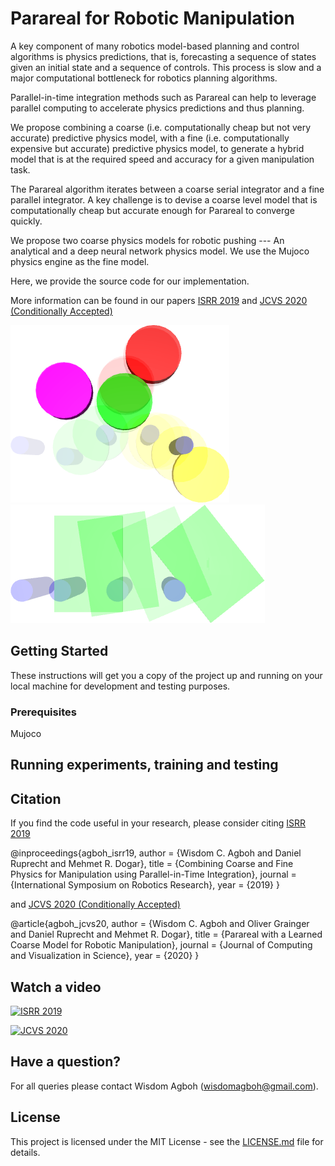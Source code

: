 # Parareal for Robotic Manipulation

A key component of many robotics model-based planning and control algorithms is physics predictions, that is, forecasting a sequence of states given an initial state and a sequence of controls. This process is slow and a major computational bottleneck for robotics planning algorithms.

Parallel-in-time integration methods such as Parareal can help to leverage parallel computing to accelerate physics predictions and thus planning.

We propose combining a coarse (i.e. computationally cheap but not very accurate) predictive physics model, with a fine (i.e. computationally expensive but accurate) predictive physics model, to generate a hybrid model that is at the required speed and accuracy for a given manipulation task.

The Parareal algorithm iterates between a coarse serial integrator and a fine parallel integrator. A key
challenge is to devise a coarse level model that is computationally cheap but accurate enough for Parareal
to converge quickly. 

We propose two coarse physics models for robotic pushing --- An analytical and a deep neural network physics model. We use the Mujoco physics engine as the fine model. 

Here, we provide the source code for our implementation. 

More information can be found in our papers [ISRR 2019](https://arxiv.org/abs/1903.08470) and [JCVS 2020 (Conditionally Accepted)](https://arxiv.org/abs/1912.05958)

![Learned](learned_coarse.png "Parareal Predictions with a Learned Coarse Model")
![Analytical](analytical_coarse.png "Analytical Coarse Physics Prediction")

## Getting Started

These instructions will get you a copy of the project up and running on 
your local machine for development and testing purposes. 


### Prerequisites

Mujoco 


## Running experiments, training and testing

 
## Citation
If you find the code useful in your research, please consider citing [ISRR 2019](https://arxiv.org/abs/1903.08470) 

@inproceedings{agboh_isrr19,
  author    = {Wisdom C. Agboh and
               Daniel Ruprecht and
               Mehmet R. Dogar},
  title     = {Combining Coarse and Fine Physics for Manipulation using Parallel-in-Time
               Integration},
  journal   = {International Symposium on Robotics Research},
  year      = {2019}
}

and [JCVS 2020 (Conditionally Accepted)](https://arxiv.org/abs/1912.05958)

@article{agboh_jcvs20,
  author    = {Wisdom C. Agboh and
               Oliver Grainger and 
               Daniel Ruprecht and
               Mehmet R. Dogar},
  title     = {Parareal with a Learned Coarse Model for Robotic Manipulation},
  journal   = {Journal of Computing and Visualization in Science},
  year      = {2020}
}

## Watch a video

[![ISRR 2019](https://i9.ytimg.com/vi/5e9oTeu4JOU/mq3.jpg?sqp=CLTO4PQF&rs=AOn4CLCNDi-SceIjvftkmCaEMpwqMwH1mQ)](https://youtu.be/5e9oTeu4JOU)

[![JCVS 2020](https://i9.ytimg.com/vi/wCh2o1rf-gA/mq2.jpg?sqp=CLvR4PQF&rs=AOn4CLBEJLqzw5YNYWvoxR-8J0IIMISw8g)](https://youtu.be/wCh2o1rf-gA)

## Have a question?
For all queries please contact Wisdom Agboh (wisdomagboh@gmail.com).

## License
This project is licensed under the MIT License - see the 
[LICENSE.md](LICENSE.md) file for details.
